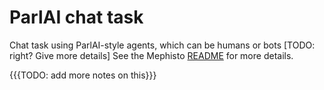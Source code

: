 # ParlAI chat task

Chat task using ParlAI-style agents, which can be humans or bots [TODO: right? Give more details] See the Mephisto [README](https://github.com/facebookresearch/Mephisto/blob/master/examples/parlai_chat_task_demo/README.md) for more details.

{{{TODO: add more notes on this}}}
